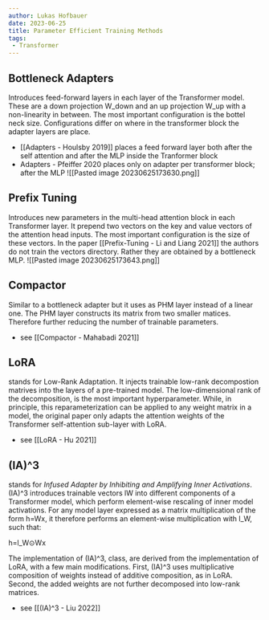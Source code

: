 ```yaml
---
author: Lukas Hofbauer
date: 2023-06-25
title: Parameter Efficient Training Methods
tags:
 - Transformer
---
```

## Bottleneck Adapters
Introduces feed-forward layers in each layer of the Transformer model.
These are a down projection W_down and an up projection W_up with a non-linearity in between. The most important configuration is the bottel neck size. Configurations differ on where in the transformer block the adapter layers are place.
- [[Adapters - Houlsby 2019]] places a feed forward layer both after the self attention and after the MLP inside the Tranformer block
- Adapters - Pfeiffer 2020 places only on adapter per transformer block; after the MLP
![[Pasted image 20230625173630.png]]
## Prefix Tuning
Introduces new parameters in the multi-head attention block in each Transformer layer. It prepend two vectors on  the key and value vectors of the attention head inputs. The most important configuration is the size of these vectors. In the paper [[Prefix-Tuning - Li and Liang 2021]] the authors do not train the vectors directory. Rather they are obtained by a bottleneck MLP.
![[Pasted image 20230625173643.png]]
## Compactor
Similar to a bottleneck adapter but it uses as PHM layer instead of a linear one. The PHM layer constructs its matrix from two smaller matices. Therefore further reducing the number of trainable parameters. 
- see [[Compactor - Mahabadi 2021]]

## LoRA
stands for Low-Rank Adaptation. It injects trainable low-rank decompostion matrives into the layers of a pre-trained model. The low-dimensional rank of the decomposition, is the most important hyperparameter. While, in principle, this reparameterization can be applied to any weight matrix in a model, the original paper only adapts the attention weights of the Transformer self-attention sub-layer with LoRA.
- see [[LoRA - Hu 2021]]

## (IA)^3
stands for _Infused Adapter by Inhibiting and Amplifying Inner Activations_. 
(IA)^3 introduces trainable vectors lW into different components of a Transformer model, which perform element-wise rescaling of inner model activations. For any model layer expressed as a matrix multiplication of the form h=Wx, it therefore performs an element-wise multiplication with l_W, such that:

h=l_W⊙Wx

The implementation of (IA)^3, class, are derived from the implementation of LoRA, with a few main modifications. First, (IA)^3 uses multiplicative composition of weights instead of additive composition, as in LoRA. Second, the added weights are not further decomposed into low-rank matrices.
- see [[(IA)^3 - Liu 2022]]
